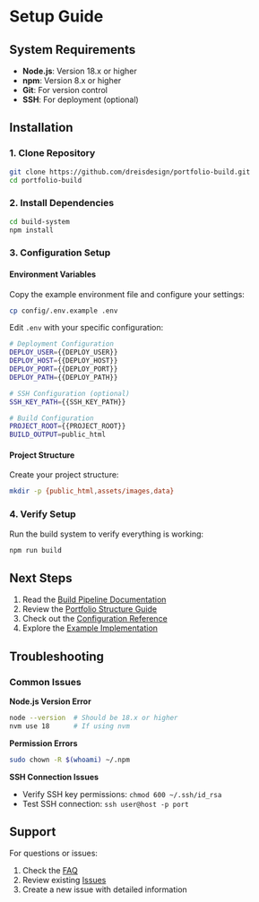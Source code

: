 # Setup Guide

## System Requirements

- **Node.js**: Version 18.x or higher
- **npm**: Version 8.x or higher  
- **Git**: For version control
- **SSH**: For deployment (optional)

## Installation

### 1. Clone Repository
```bash
git clone https://github.com/dreisdesign/portfolio-build.git
cd portfolio-build
```

### 2. Install Dependencies
```bash
cd build-system
npm install
```

### 3. Configuration Setup

#### Environment Variables
Copy the example environment file and configure your settings:

```bash
cp config/.env.example .env
```

Edit `.env` with your specific configuration:

```bash
# Deployment Configuration
DEPLOY_USER={{DEPLOY_USER}}
DEPLOY_HOST={{DEPLOY_HOST}}  
DEPLOY_PORT={{DEPLOY_PORT}}
DEPLOY_PATH={{DEPLOY_PATH}}

# SSH Configuration (optional)
SSH_KEY_PATH={{SSH_KEY_PATH}}

# Build Configuration
PROJECT_ROOT={{PROJECT_ROOT}}
BUILD_OUTPUT=public_html
```

#### Project Structure
Create your project structure:

```bash
mkdir -p {public_html,assets/images,data}
```

### 4. Verify Setup

Run the build system to verify everything is working:

```bash
npm run build
```

## Next Steps

1. Read the [Build Pipeline Documentation](BUILD-PIPELINE.md)
2. Review the [Portfolio Structure Guide](PORTFOLIO-STRUCTURE.md)  
3. Check out the [Configuration Reference](CONFIGURATION.md)
4. Explore the [Example Implementation](../example/)

## Troubleshooting

### Common Issues

**Node.js Version Error**
```bash
node --version  # Should be 18.x or higher
nvm use 18      # If using nvm
```

**Permission Errors**
```bash
sudo chown -R $(whoami) ~/.npm
```

**SSH Connection Issues**
- Verify SSH key permissions: `chmod 600 ~/.ssh/id_rsa`
- Test SSH connection: `ssh user@host -p port`

## Support

For questions or issues:
1. Check the [FAQ](FAQ.md)
2. Review existing [Issues](https://github.com/dreisdesign/portfolio-build/issues)
3. Create a new issue with detailed information
